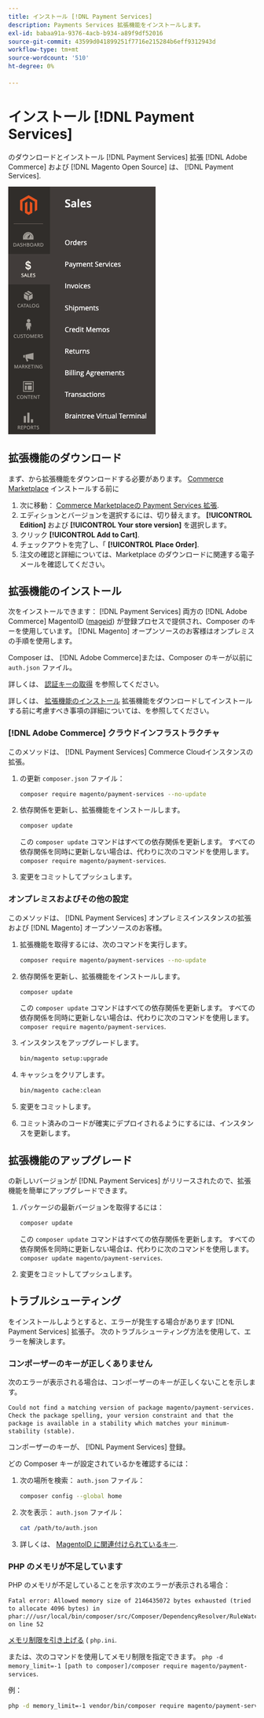 ```yaml
---
title: インストール [!DNL Payment Services]
description: Payments Services 拡張機能をインストールします。
exl-id: babaa91a-9376-4acb-b934-a89f9df52016
source-git-commit: 43599d041899251f7716e215284b6eff9312943d
workflow-type: tm+mt
source-wordcount: '510'
ht-degree: 0%

---
```


# インストール [!DNL Payment Services]

のダウンロードとインストール [!DNL Payment Services] 拡張 [!DNL Adobe Commerce] および [!DNL Magento Open Source] は、 [!DNL Payment Services].

![[!DNL Payment Services] 拡張機能の管理ビュー](assets/admin-view.png)

## 拡張機能のダウンロード

まず、から拡張機能をダウンロードする必要があります。 [Commerce Marketplace](https://experienceleague.adobe.com/docs/commerce-admin/start/resources/commerce-marketplace.html) インストールする前に

1. 次に移動： [Commerce Marketplaceの Payment Services 拡張](https://marketplace.magento.com/magento-payment-services.html).
1. エディションとバージョンを選択するには、切り替えます。 **[!UICONTROL Edition]** および **[!UICONTROL Your store version]** を選択します。
1. クリック **[!UICONTROL Add to Cart]**.
1. チェックアウトを完了し、「 **[!UICONTROL Place Order]**.
1. 注文の確認と詳細については、Marketplace のダウンロードに関連する電子メールを確認してください。

## 拡張機能のインストール

次をインストールできます： [!DNL Payment Services] 両方の [!DNL Adobe Commerce] MagentoID ([mageid](https://devdocs.magento.com/marketplace/sellers/profile-personal.html#field-descriptions)) が登録プロセスで提供され、Composer のキーを使用しています。 [!DNL Magento] オープンソースのお客様はオンプレミスの手順を使用します。

Composer は、 [!DNL Adobe Commerce]または、Composer のキーが以前に `auth.json` ファイル。

詳しくは、 [認証キーの取得](https://devdocs.magento.com/guides/v2.4/install-gde/prereq/connect-auth.html) を参照してください。

詳しくは、 [拡張機能のインストール](https://devdocs.magento.com/guides/v2.4/install-gde/install/cli/extensions.html) 拡張機能をダウンロードしてインストールする前に考慮すべき事項の詳細については、を参照してください。

### [!DNL Adobe Commerce] クラウドインフラストラクチャ

このメソッドは、 [!DNL Payment Services] Commerce Cloudインスタンスの拡張。

1. の更新 `composer.json` ファイル：

   ```bash
   composer require magento/payment-services --no-update
   ```

1. 依存関係を更新し、拡張機能をインストールします。

   ```bash
   composer update
   ```

   この `composer update` コマンドはすべての依存関係を更新します。 すべての依存関係を同時に更新しない場合は、代わりに次のコマンドを使用します。 `composer require magento/payment-services`.

1. 変更をコミットしてプッシュします。

### オンプレミスおよびその他の設定

このメソッドは、 [!DNL Payment Services] オンプレミスインスタンスの拡張および [!DNL Magento] オープンソースのお客様。

1. 拡張機能を取得するには、次のコマンドを実行します。

   ```bash
   composer require magento/payment-services --no-update
   ```

1. 依存関係を更新し、拡張機能をインストールします。

   ```bash
   composer update
   ```

   この `composer update` コマンドはすべての依存関係を更新します。 すべての依存関係を同時に更新しない場合は、代わりに次のコマンドを使用します。 `composer require magento/payment-services`.

1. インスタンスをアップグレードします。

   ```bash
   bin/magento setup:upgrade
   ```

1. キャッシュをクリアします。

   ```bash
   bin/magento cache:clean
   ```

1. 変更をコミットします。
1. コミット済みのコードが確実にデプロイされるようにするには、インスタンスを更新します。

## 拡張機能のアップグレード

の新しいバージョンが [!DNL Payment Services] がリリースされたので、拡張機能を簡単にアップグレードできます。

1. パッケージの最新バージョンを取得するには：

   ```bash
   composer update
   ```

   この `composer update` コマンドはすべての依存関係を更新します。 すべての依存関係を同時に更新しない場合は、代わりに次のコマンドを使用します。 `composer update magento/payment-services`.

1. 変更をコミットしてプッシュします。

## トラブルシューティング

をインストールしようとすると、エラーが発生する場合があります [!DNL Payment Services] 拡張子。 次のトラブルシューティング方法を使用して、エラーを解決します。

### コンポーザーのキーが正しくありません

次のエラーが表示される場合は、コンポーザーのキーが正しくないことを示します。

```terminal
Could not find a matching version of package magento/payment-services. Check the package spelling, your version constraint and that the package is available in a stability which matches your minimum-stability (stable).
```

コンポーザーのキーが、 [!DNL Payment Services] 登録。

どの Composer キーが設定されているかを確認するには：

1. 次の場所を検索： `auth.json` ファイル：

   ```bash
   composer config --global home
   ```

1. 次を表示： `auth.json` ファイル：

   ```bash
   cat /path/to/auth.json
   ```

1. 詳しくは、 [MagentoID に関連付けられているキー](https://devdocs.magento.com/guides/v2.4/install-gde/prereq/connect-auth.html).

### PHP のメモリが不足しています

PHP のメモリが不足していることを示す次のエラーが表示される場合：

```terminal
Fatal error: Allowed memory size of 2146435072 bytes exhausted (tried to allocate 4096 bytes) in phar:///usr/local/bin/composer/src/Composer/DependencyResolver/RuleWatchGraph.php on line 52
```

[メモリ制限を引き上げる](https://devdocs.magento.com/cloud/project/magento-app-php-ini.html#increase-php-memory-limit) ( `php.ini`.

または、次のコマンドを使用してメモリ制限を指定できます。 `php -d memory_limit=-1 [path to composer]/composer require magento/payment-services`.

例：

```bash
php -d memory_limit=-1 vendor/bin/composer require magento/payment-services
```
